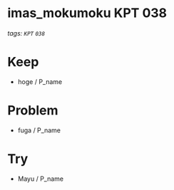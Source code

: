 # imas_mokumoku KPT 038

###### tags: `KPT` `038`

# Keep

- hoge / P_name

# Problem

- fuga / P_name

# Try

- Mayu / P_name
